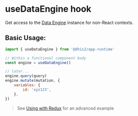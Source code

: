 # useDataEngine hook

Get access to the [Data Engine](../advanced/DataEngine.md) instance for non-React contexts.

## Basic Usage:

```jsx
import { useDataEngine } from '@dhis2/app-runtime'

// Within a functional component body
const engine = useDataEngine()

// later...
engine.query(query)
engine.mutate(mutation, {
    variables: {
        id: 'xyz123',
    },
})
```

> See [Using with Redux](../advanced/redux.md) for an advanced example
